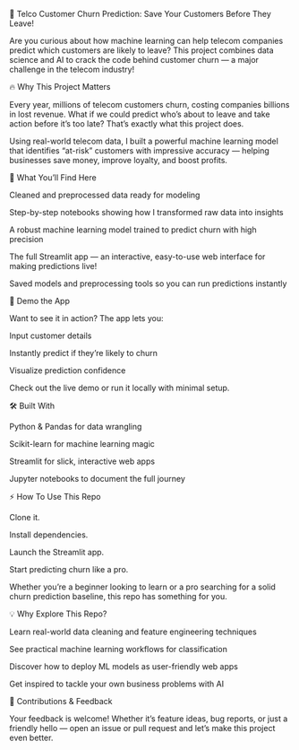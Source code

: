 🚀 Telco Customer Churn Prediction: Save Your Customers Before They Leave!

Are you curious about how machine learning can help telecom companies predict which customers are likely to leave? This project combines data science and AI to crack the code behind customer churn — a major challenge in the telecom industry!

🔥 Why This Project Matters

Every year, millions of telecom customers churn, costing companies billions in lost revenue. What if we could predict who’s about to leave and take action before it’s too late? That’s exactly what this project does.

Using real-world telecom data, I built a powerful machine learning model that identifies “at-risk” customers with impressive accuracy — helping businesses save money, improve loyalty, and boost profits.

🎯 What You’ll Find Here

Cleaned and preprocessed data ready for modeling

Step-by-step notebooks showing how I transformed raw data into insights

A robust machine learning model trained to predict churn with high precision

The full Streamlit app — an interactive, easy-to-use web interface for making predictions live!

Saved models and preprocessing tools so you can run predictions instantly

🚀 Demo the App

Want to see it in action? The app lets you:

Input customer details

Instantly predict if they’re likely to churn

Visualize prediction confidence

Check out the live demo or run it locally with minimal setup.

🛠️ Built With

Python & Pandas for data wrangling

Scikit-learn for machine learning magic

Streamlit for slick, interactive web apps

Jupyter notebooks to document the full journey

⚡ How To Use This Repo

Clone it.

Install dependencies.

Launch the Streamlit app.

Start predicting churn like a pro.

Whether you’re a beginner looking to learn or a pro searching for a solid churn prediction baseline, this repo has something for you.

💡 Why Explore This Repo?

Learn real-world data cleaning and feature engineering techniques

See practical machine learning workflows for classification

Discover how to deploy ML models as user-friendly web apps

Get inspired to tackle your own business problems with AI

🙌 Contributions & Feedback

Your feedback is welcome! Whether it’s feature ideas, bug reports, or just a friendly hello — open an issue or pull request and let’s make this project even better.
